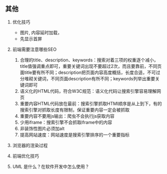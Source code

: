 ## 其他
1.  优化技巧
    * 图片, 内容延时加载，
    * 先显示首屏
2. 前端需要注意哪些SEO

	1. 合理的title、description、keywords：搜索对着三项的权重逐个减小，title值强调重点即可，重要关键词出现不要超过2次，而且要靠前，不同页面title要有所不同；description把页面内容高度概括，长度合适，不可过分堆砌关键词，不同页面description有所不同；keywords列举出重要关键词即可
	2. 语义化的HTML代码，符合W3C规范：语义化代码让搜索引擎容易理解网页
	3. 重要内容HTML代码放在最前：搜索引擎抓取HTMl顺序是从上到下，有的搜索引擎对抓取长度有限制，保证重要内容一定会被抓取
	4. 重要内容不要用js输出：爬虫不会执行js获取内容
	5. 少用iframe：搜索引擎不会抓取iframe中的内容
	6. 非装饰性图片必须加alt
	7. 提高网站速度：网站速度是搜索引擎排序的一个重要指标
3.  浏览器的渲染过程
4.  前端优化技巧
5.  UML 是什么？在软件开发中怎么使用？
